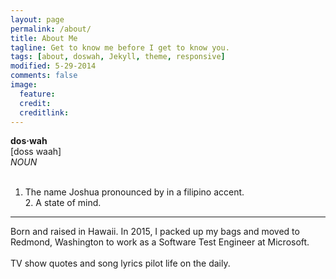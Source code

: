 ```yaml
---
layout: page
permalink: /about/
title: About Me
tagline: Get to know me before I get to know you.
tags: [about, doswah, Jekyll, theme, responsive]
modified: 5-29-2014
comments: false
image:
  feature:
  credit: 
  creditlink:
---
```

**dos·wah**
<br>[doss waah]<br>
*NOUN*<br><br>
   1. The name Joshua pronounced by in a filipino accent. <br>2. A state of mind.

<hr>

Born and raised in Hawaii. In 2015, I packed up my bags and moved to Redmond, Washington to work as a Software Test Engineer at Microsoft. 
<br><br>
TV show quotes and song lyrics pilot life on the daily.



